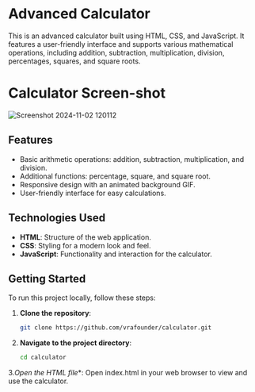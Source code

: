 # Advanced Calculator

This is an advanced calculator built using HTML, CSS, and JavaScript. It features a user-friendly interface and supports various mathematical operations, including addition, subtraction, multiplication, division, percentages, squares, and square roots.

# Calculator Screen-shot

![Screenshot 2024-11-02 120112](https://github.com/user-attachments/assets/08798fab-393b-4cb3-a825-e475c24531ad)<!-- Optional: Add a screenshot of your calculator -->

## Features

- Basic arithmetic operations: addition, subtraction, multiplication, and division.
- Additional functions: percentage, square, and square root.
- Responsive design with an animated background GIF.
- User-friendly interface for easy calculations.

## Technologies Used

- **HTML**: Structure of the web application.
- **CSS**: Styling for a modern look and feel.
- **JavaScript**: Functionality and interaction for the calculator.

## Getting Started

To run this project locally, follow these steps:

1. **Clone the repository**:
   ```bash
   git clone https://github.com/vrafounder/calculator.git

2. **Navigate to the project directory**:
   ```bash
   cd calculator
   
3.*Open the HTML file**:
   Open index.html in your web browser to view and use the calculator.



